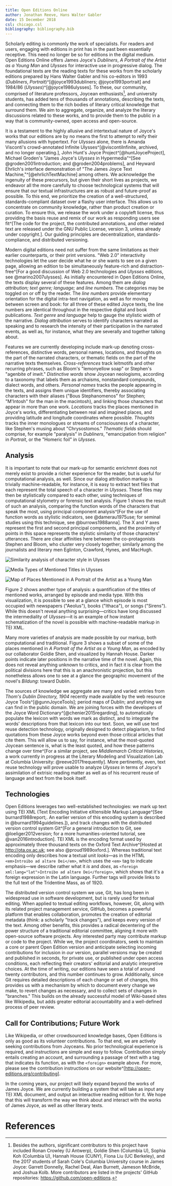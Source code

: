```yaml
---
title: Open Editions Online
author: Jonathan Reeve, Hans Walter Gabler
date: 15 December 2018
csl: chicago.csl
bibliography: bibliography.bib
---
```


Scholarly editing is commonly the work of specialists. For readers and users, engaging with editions in print has in the past been essentially receptive. This need no longer be so for editions in the digital medium. Open Editions Online offers James Joyce's *Dubliners*, *A Portrait of the Artist as a Young Man* and *Ulysses* for interactive use in progressive dialog. The foundational texts are the reading texts for these works from the scholarly editions prepared by Hans Walter Gabler and his co-editors in 1993 (*Dubliners*, *Portrait*)^[@joyce1993dubliners; @joyce1993portrait] and 1984/86 (*Ulysses*)^[@joyce1986ulysses]. To these, our community, comprised of literature professors, Joycean enthusiasts[^contrib], and university students, has added tens of thousands of annotations, describing the texts, and connecting them to the rich bodies of literary critical knowledge that surround them. We aim to aggregate, organize, and analyze the literary discussions related to these works, and to provide them to the public in a way that is community-owned, open access and open-source.

[^contrib]: Besides the authors, significant contributors to this project have included Ronan Crowley (U Antwerp), Goldie Shen (Columbia U), Sophia Koh (Columbia U), Hannah House (CUNY), Fiona Liu (UC Berkeley), and the 2017 students of Sarah Cole's Columbia University course in James Joyce: Garrett Donnelly, Rachel Deal, Alan Burnett, Jameson McBride, and Joshua Kolb. More contributors are listed in the projects' GitHub repositories: https://github.com/open-editions.

It is a testament to the highly allusive and intertextual nature of Joyce's works that our editions are by no means the first to attempt to reify their many allusions with hypertext. For _Ulysses_ alone, there is Amanda Visconti's crowd-annotated Infinite Ulysses^[@viscontiInfinite, archived, and no longer operating.], John Hunt's Joyce Project^[@huntJoyceProject], Michael Groden's "James Joyce's _Ulysses_ in Hypermedia"^[See @groden2001introduction; and @groden2004problems], and Heyward Ehrlich's interface demonstration of "The James Joyce Text Machine,"^[@ehrlichTextMachine] among others. We acknowledge the ingenuity of these precursors, but given their short lives as projects, we endeavor all the more carefully to choose technological systems that will ensure that our textual infrastructures are as robust and future-proof as possible. To this end, we prioritize the creation of a well-structured, standards-compliant dataset over a flashy user interface. This allows us to concentrate on community knowledge, rather than product creation or curation. To ensure this, we release the work under a copyleft license, thus providing the basis reuse and remix of our work as responding users see fit^[The code for the project, the contributed annotations, and other related text are released under the GNU Public License, version 3, unless already under copyright.]. Our guiding principles are decentralization, standards-compliance, and distributed versioning.

Modern digital editions need not suffer from the same limitations as their earlier counterparts, or their print versions. "Web 2.0" interactivity technologies let the user decide what he or she wants to see on a given page, allowing an edition to be simultaneously feature-rich and distraction-free^[For a good discussion of Web 2.0 technologies and _Ulysses_ editions, see @marino2007ulysses]. As initially encountered in Open Editions Online, the texts display several of these features. Among them are *dialog attribution; text genre; language;* and *line numbers.* The categories may be toggled on or off by the reader. The *line numbers* provide elementary orientation for the digital intra-text navigation, as well as for moving between screen and book: for all three of these edited Joyce texts, the line numbers are identical throughout in the respective digital and book publications. *Text genre* and *language* help to gauge the stylistic width of the narrative. *Dialog attribution* serves to identify characters narrated as speaking and to research the intensity of their participation in the narrated events, as well as, for instance, what they are severally and together talking about.

Features we are currently developing include mark-up denoting cross-references, distinctive words, personal names, locations, and thoughts on the part of the narrated characters, or thematic fields on the part of the narrative texts themselves. *Cross-references* track leitmotifs and other recurring phrases, such as Bloom's "lemonyellow soap" or Stephen's "agenbite of inwit." *Distinctive words* show Joycean neologisms, according to a taxonomy that labels them as archaisms, nonstandard compounds, dialect words, and others. *Personal names* tracks the people appearing in the texts, and assigns them unique identifiers, thereby associating characters with their aliases ("Bous Stephanomenos" for Stephen; "M'Intosh" for the man in the macintosh), and linking those characters that appear in more than one work. *Locations* tracks the places mentioned in Joyce's works, differentiating between real and imagined places, and providing latitude and longitude coordinates where possible. *Thoughts* tracks the inner monologues or streams of consciousness of a character, like Stephen's musing about "Chrysostomos." *Thematic fields* should comprise, for example "paralysis" in _Dubliners_, "emancipation from religion" in _Portrait_, or the "Homeric foil" in _Ulysses_.

## Analysis

It is important to note that our mark-up for semantic enrichmnt does not merely exist to provide a richer experience for the reader, but is useful for computational analysis, as well. Since our dialog attribution markup is trivially machine-readable, for instance, it is easy to extract text files that each represent the total speech of a character in _Ulysses_. These files may then be stylistically compared to each other, using techniques of computational stylometry or forensic text analysis. Figure 1 shows the result of such an analysis, comparing the function words of the characters that speak the most, using principal component analysis^[For the use of function words as stylistic indicators, see @damerau1975use; for seminal studies using this technique, see @burrows1988anna]. The X and Y axes represent the first and second principal components, and the proximity of points in this space represents the stylistic similarity of those characters' utterances. There are clear affinities here between the co-protagonists Stephen and Bloom, who cluster very closely together; similarly among the journalists and literary men Eglinton, Crawford, Hynes, and MacHugh.

![Similarity analysis of character style in _Ulysses_](images/pca.png)

![Media Types of Mentioned Titles in _Ulysses_](images/media.png)

![Map of Places Mentioned in _A Portrait of the Artist as a Young Man_](images/map.png)

Figure 2 shows another type of analysis: a quantification of the titles of mentioned works, arranged by episode and media type. With this visualization, it is possible to see at a glance which episode is most occupied with newspapers ("Aeolus"), books ("Ithaca"), or songs ("Sirens"). While this doesn't reveal anything surprising—critics have long discussed the intermediality of _Ulysses_—it is an example of how instant schematization of the novel is possible with machine-readable markup in TEI XML.

Many more varieties of analysis are made possible by our markup, both computational and traditional. Figure 3 shows a subset of some of the places mentioned in _A Portrait of the Artist as a Young Man_, as encoded by our collaborator Goldie Shen, and visualized by Hannah House. Darker points indicate later positions in the narrative time of the novel. Again, this does not reveal anything unknown to critics, and in fact it is clear from the political divisions here that this is an anachronistic projection, but this nonetheless allows one to see at a glance the geographic movement of the novel's _Bildung_: toward Dublin.

The sources of knowledge we aggregate are many and varied: entries from _Thom's Dublin Directory, 1904_ recently made available by the web resource Joyce Tools^[@gunnJoyceTools]; period maps of Dublin; and anything we can find in the public domain. We are joining forces with the developers of the Joyce Word Dictionary^[@chenier2015regarding], to automatically populate the lexicon with words we mark as distinct, and to integrate the words' descriptions from that lexicon into our text. Soon, we will use text reuse detection technology, originally designed to detect plagiarism, to find quotations from these Joyce works beyond even those critical articles that cite them. This will allow us to say, for instance, what the most-quoted Joycean sentence is, what is the least quoted, and how these patterns change over time^[For a similar project, see _Middlemarch Critical Histories_, a work currently in progress at the Literary Modeling and Visualization Lab at Columbia University: @reeve2017frequently]. More pertinently, even, text reuse technology will prove usable to analyze _Ulysses_ in terms of Joyce's assimilation of extrisic reading matter as well as of his recurrent reuse of language and text from the book itself.

## Technologies

Open Editions leverages two well-established technologies: we mark up text using TEI XML (Text Encoding Initiative eXtensible Markup Language^[See burnard1988report;. An earlier version of this encoding system is described in @burnard1994guidelines.]), and track changes with the distributed version control system Git^[For a general introduction to Git, see @loeliger2012version; for a more humanities-oriented tutorial, see @van2016introduction]. TEI XML is the encoding format used by approximately three thousand texts on the Oxford Text Archive^[Hosted at http://ota.ox.ac.uk; see also @proud1989oxford.]. Whereas traditional text encoding only describes how a textual unit *looks*—as in the HTML `<em>Introibo ad altare Dei</em>`, which uses the `<em>` tag to indicate emphasis—we describe rather what it *is* and *does*, as `<foreign xml:lang="lat">Introibo ad altare Dei</foreign>`, which shows that it's a foreign expression in the Latin language. Further tags will provide links to the full text of the Tridentine Mass, as of 1920.

The distributed version control system we use, Git, has long been in widespread use in software development, but is rarely used for textual editing. When applied to textual editing workflows, however, Git, along with its related project management service, GitHub, becomes a powerful platform that enables collaboration, promotes the creation of editorial metadata (think: a scholarly "track changes"), and keeps every version of the text. Among other benefits, this provides a radical decentering of the power structure of a traditional editorial committee, aligning it more with open-source software projects. Any interested party may contribute markup or code to the project. While we, the project coordinators, seek to maintain a core or parent Open Edition version and anticipate selecting incoming contributions for inclusion in *our* version, parallel versions may be created and published in seconds, for private use, or published under open access conditions, each reflecting their creators' editorial and analytic interpretive choices. At the time of writing, our editions have seen a total of around twenty contributors, and this number continues to grow. Additionally, since Git requires detailed descriptions of each change or set of changes, this provides us with a mechanism by which to document every change we make, to revert changes as necessary, and to collect sets of changes in "branches." This builds on the already successful model of Wiki-based sites like Wikipedia, but adds greater editorial accountability and a well-defined process of peer review.

## Call for Contributions; Future Work

Like Wikipedia, or other crowdsourced knowledge bases, Open Editions is only as good as its volunteer contributions. To that end, we are actively seeking contributions from Joyceans. No prior technological experience is required, and instructions are simple and easy to follow. Contribution simply entails creating an account, and surrounding a passage of text with a tag that indicates its function, as with the `<foreign>` example above. For more, please see the contribution instructions on our website^[http://open-editions.org/contributing].

In the coming years, our project will likely expand beyond the works of James Joyce. We are currently building a system that will take as input any TEI XML document, and output an interactive reading edition for it. We hope that this will transform the way we think about and interact with the works of James Joyce, as well as other literary texts.

# References
